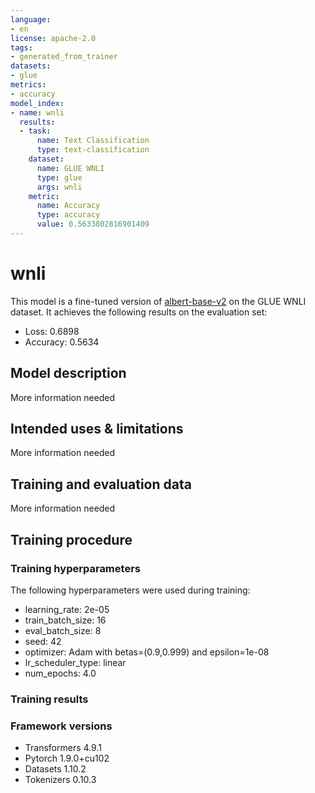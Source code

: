 ```yaml
---
language:
- en
license: apache-2.0
tags:
- generated_from_trainer
datasets:
- glue
metrics:
- accuracy
model_index:
- name: wnli
  results:
  - task:
      name: Text Classification
      type: text-classification
    dataset:
      name: GLUE WNLI
      type: glue
      args: wnli
    metric:
      name: Accuracy
      type: accuracy
      value: 0.5633802816901409
---
```


<!-- This model card has been generated automatically according to the information the Trainer had access to. You
should probably proofread and complete it, then remove this comment. -->

# wnli

This model is a fine-tuned version of [albert-base-v2](https://huggingface.co/albert-base-v2) on the GLUE WNLI dataset.
It achieves the following results on the evaluation set:
- Loss: 0.6898
- Accuracy: 0.5634

## Model description

More information needed

## Intended uses & limitations

More information needed

## Training and evaluation data

More information needed

## Training procedure

### Training hyperparameters

The following hyperparameters were used during training:
- learning_rate: 2e-05
- train_batch_size: 16
- eval_batch_size: 8
- seed: 42
- optimizer: Adam with betas=(0.9,0.999) and epsilon=1e-08
- lr_scheduler_type: linear
- num_epochs: 4.0

### Training results



### Framework versions

- Transformers 4.9.1
- Pytorch 1.9.0+cu102
- Datasets 1.10.2
- Tokenizers 0.10.3
